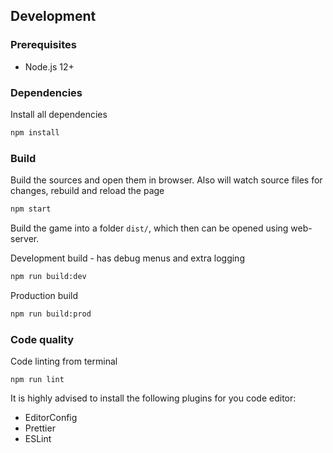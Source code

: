 ## Development

### Prerequisites

- Node.js 12+

### Dependencies

Install all dependencies

```bash
npm install
```

### Build

Build the sources and open them in browser. Also will watch source files for changes, rebuild and reload the page

```bash
npm start
```

Build the game into a folder `dist/`, which then can be opened using web-server.

Development build - has debug menus and extra logging

```bash
npm run build:dev
```

Production build

```bash
npm run build:prod
```

### Code quality

Code linting from terminal

```
npm run lint
```

It is highly advised to install the following plugins for you code editor:

- EditorConfig
- Prettier
- ESLint
